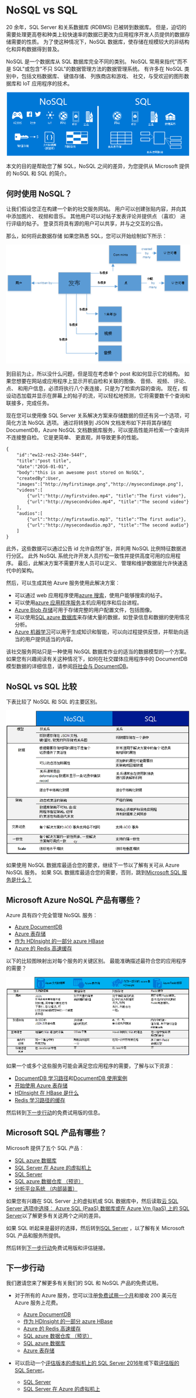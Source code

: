 <properties
    pageTitle="何时使用 NoSQL vs SQL |Microsoft Azure"
    description="比较使用 NoSQL 非关系解决方案与 SQL 的解决方案的好处。 了解 Microsoft Azure NoSQL 服务或 SQL Server 最佳之一是否适合您的方案。"
    keywords="nosql vs sql，何时使用 NoSQL，sql vs nosql"
    services="documentdb"
    documentationCenter=""
    authors="mimig1"
    manager="jhubbard"
    editor=""/>

<tags
    ms.service="documentdb"
    ms.workload="data-services"
    ms.tgt_pltfrm="na"
    ms.devlang="dotnet"
    ms.topic="article" 
    ms.date="06/24/2016"
    ms.author="mimig"/>

# <a name="nosql-vs-sql"></a>NoSQL vs SQL

20 余年，SQL Server 和关系数据库 (RDBMS) 已被转到数据库。 但是，迫切的需要处理更高卷和种类上较快速率的数据已更改为应用程序开发人员提供的数据存储需要的性质。 为了使这种情况下，NoSQL 数据库，使存储在规模较大的非结构化和异构数据得到普及。 

NoSQL 是一个数据库从 SQL 数据库完全不同的类别。 NoSQL 常用来指代"而不是 SQL"或包含"不只 SQL"的数据管理方法的数据管理系统。 有许多在 NoSQL 类别中，包括文档数据库、 键值存储、 列族商店和游戏、 社交，与受欢迎的图形数据库和 IoT 应用程序的技术。

![NoSQL vs SQL 概述图中演示常见方案和数据模型](./media/documentdb-nosql-vs-sql/nosql-vs-sql-overview.png)

本文的目的是帮助您了解 SQL，NoSQL 之间的差异，为您提供从 Microsoft 提供的 NoSQL 和 SQL 的简介。  

## <a name="when-to-use-nosql"></a>何时使用 NoSQL？

让我们假设您正在构建一个新的社交服务网站。 用户可以创建张贴内容，并向其中添加图片、 视频和音乐。 其他用户可以对帖子发表评论并提供点 （喜欢） 进行评级的帖子。 登录页将具有源的用户可以共享，并与之交互的公告。 

那么，如何将此数据存储 如果您熟悉 SQL，您可以开始绘制如下所示︰

![NoSQL vs SQL 关系图显示社交服务网站的关系数据模型](./media/documentdb-nosql-vs-sql/nosql-vs-sql-social.png)

到目前为止，所以没什么问题，但是现在考虑单个 post 和如何显示它的结构。 如果您想要在网站或应用程序上显示开机自检和关联的图像、 音频、 视频、 评论、 点、 和用户信息，必须将执行八个表连接，只是为了检索内容的查询。 现在，假设动态加载并显示在屏幕上的帖子的流，可以轻松地预测，它将需要数千个查询和联接多，完成任务。

现在您可以使用像 SQL Server 关系解决方案来存储数据的但还有另一个选项，可简化方法 NoSQL 选项。 通过将转换到 JSON 文档发布如下并将其存储在 DocumentDB，Azure NoSQL 文档数据库服务，可以提高性能并检索一个查询并不连接整自检。 它是更简单、 更直观，并导致更多的性能。

    {
        "id":"ew12-res2-234e-544f",
        "title":"post title",
        "date":"2016-01-01",
        "body":"this is an awesome post stored on NoSQL",
        "createdBy":User,
        "images":["http://myfirstimage.png","http://mysecondimage.png"],
        "videos":[
            {"url":"http://myfirstvideo.mp4", "title":"The first video"},
            {"url":"http://mysecondvideo.mp4", "title":"The second video"}
        ],
        "audios":[
            {"url":"http://myfirstaudio.mp3", "title":"The first audio"},
            {"url":"http://mysecondaudio.mp3", "title":"The second audio"}
        ]
    }

此外，这些数据可以通过公告 id 允许自然扩张，并利用 NoSQL 比例特征数据进行分区。 此外 NoSQL 系统允许开发人员拧松一致性并提供高度可用的应用程序。  最后，此解决方案不需要开发人员可以定义、 管理和维护数据层允许快速迭代中的架构。

然后，可以生成其他 Azure 服务使用此解决方案︰

- 可以通过 web 应用程序使用[azure 搜索](https://azure.microsoft.com/services/search/)，使用户能够搜索的帖子。
- 可以使用[azure 应用程序服务](https://azure.microsoft.com/services/app-service/)主机应用程序和后台进程。
- [Azure Blob 存储](https://azure.microsoft.com/services/storage/)可用于存储完整的用户配置文件，包括图像。
- 可以使用[SQL azure 数据库](https://azure.microsoft.com/services/sql-database/)来存储大量的数据，如登录信息和数据的使用情况分析。
- [Azure 机器学习](https://azure.microsoft.com/services/machine-learning/)可以用于生成知识和智能，可以向过程提供反馈，并帮助向适当的用户提供适当的内容。

该社交服务网站只是一种使用 NoSQL 数据库作业的适当的数据模型的一个方案。 如果您有兴趣阅读有关这种情况下，如何在社交媒体应用程序中的 DocumentDB 模型数据的详细信息，请参阅[将社会与 DocumentDB](documentdb-social-media-apps.md)。 

## <a name="nosql-vs-sql-comparison"></a>NoSQL vs SQL 比较

下表比较了 NoSQL 和 SQL 的主要区别。 

![NoSQL vs SQL 关系图显示何时使用 NoSQL 和何时使用 SQL。 SQL vs NoSQL 比较](./media/documentdb-nosql-vs-sql/nosql-vs-sql-comparison.png)

如果使用 NoSQL 数据库最适合您的要求，继续下一节以了解有关可从 Azure NoSQL 服务。 如果 SQL 数据库最适合您的需要，否则，跳到[Microsoft SQL 服务是什么？](#what-are-the-microsoft-sql-offerings)

## <a name="what-are-the-microsoft-azure-nosql-offerings"></a>Microsoft Azure NoSQL 产品有哪些？

Azure 具有四个完全管理 NoSQL 服务︰ 

- [Azure DocumentDB](https://azure.microsoft.com/services/documentdb/)
- [Azure 表存储](https://azure.microsoft.com/services/storage/)
- [作为 HDInsight 的一部分 azure HBase](https://azure.microsoft.com/services/hdinsight/)
- [Azure 的 Redis 高速缓存](https://azure.microsoft.com/services/cache/)

以下的比较图映射出对每个服务的关键区别。 最能准确描述最符合您的应用程序的需要？ 

![NoSQL vs SQL 关系图显示何时使用 NoSQL 产品从 Microsoft Azure，属于 HDInsight，包括 DocumentDB，表存储，HBase 和 Redis 高速缓存](./media/documentdb-nosql-vs-sql/nosql-vs-sql-documentdb-storage-hbase-hdinsight-redis-cache.png)

如果一个或多个这些服务可能会满足您应用程序的需要，了解与以下资源︰ 

- [DocumentDB 学习路径](https://azure.microsoft.com/documentation/learning-paths/documentdb/)和[DocumentDB 使用案例](documentdb-use-cases.md)
- [开始使用 Azure 表存储](../storage/storage-dotnet-how-to-use-tables.md)
- [HDInsight 在 HBase 是什么](../hdinsight/hdinsight-hbase-overview.md)
- [Redis 学习路径的缓存](https://azure.microsoft.com/documentation/learning-paths/redis-cache/)

然后转到[下一步行动](#next-steps)的免费试用版的信息。

## <a name="what-are-the-microsoft-sql-offerings"></a>Microsoft SQL 产品有哪些？

Microsoft 提供了五个 SQL 产品︰ 

- [SQL azure 数据库](https://azure.microsoft.com/services/sql-database/)
- [SQL Server 在 Azure 的虚拟机上](https://azure.microsoft.com/services/virtual-machines/sql-server/)
- [SQL Server](https://www.microsoft.com/server-cloud/products/sql-server-2016/)
- [SQL azure 数据仓库 （预览）](https://azure.microsoft.com/services/sql-data-warehouse/)
- [分析平台系统 （内部装置）](https://www.microsoft.com/en-us/server-cloud/products/analytics-platform-system/)

如果您有兴趣在 SQL Server 上的虚拟机或 SQL 数据库中，然后读取[云 SQL Server 选项中选择︰ Azure SQL (PaaS) 数据库或在 Azure Vm (IaaS) 上的 SQL Server](../sql-database/sql-database-paas-vs-sql-server-iaas.md)以了解更多有关这两个之间的差异。

如果 SQL 听起来是最好的选择，然后转到[SQL Server](https://www.microsoft.com/server-cloud/products/) ，以了解有关 Microsoft SQL 产品和服务所提供。

然后转到[下一步行动](#next-steps)免费试用版和评估链接。

## <a name="next-steps"></a>下一步行动

我们邀请您来了解更多有关我们的 SQL 和 NoSQL 产品的免费试用。 

- 对于所有的 Azure 服务，您可以注册[免费试用一个月](https://azure.microsoft.com/pricing/free-trial/)和接收 200 美元在 Azure 服务上花费。
    - [Azure DocumentDB](https://azure.microsoft.com/services/documentdb/)
    - [作为 HDInsight 的一部分 azure HBase](https://azure.microsoft.com/services/hdinsight/)
    - [Azure 的 Redis 高速缓存](https://azure.microsoft.com/services/cache/)
    - [SQL azure 数据仓库 （预览）](https://azure.microsoft.com/services/sql-data-warehouse/)
    - [SQL azure 数据库](https://azure.microsoft.com/services/sql-database/)
    - [Azure 表存储](https://azure.microsoft.com/services/storage/)

- 可以启动一个[评估版本的虚拟机上的 SQL Server 2016年](https://azure.microsoft.com/marketplace/partners/microsoft/sqlserver2016ctp33evaluationwindowsserver2012r2/)或下载[评估版的 SQL Server](https://www.microsoft.com/en-us/evalcenter/evaluate-sql-server-2016)。
    - [SQL Server](https://www.microsoft.com/server-cloud/products/sql-server-2016/)
    - [SQL Server 在 Azure 的虚拟机上](https://azure.microsoft.com/services/virtual-machines/sql-server/)

